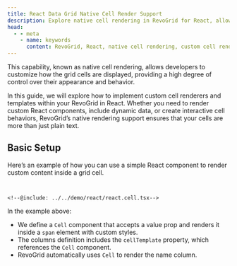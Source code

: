 ```yaml
---
title: React Data Grid Native Cell Render Support
description: Explore native cell rendering in RevoGrid for React, allowing the use of custom React components inside grid cells.
head:
  - - meta
    - name: keywords
      content: RevoGrid, React, native cell rendering, custom cell rendering, React components in grid, data grid rendering, React grid integration, RevoGrid React cells, grid component render, React custom cells
---
```


<!--@include: ../parts/renderer.header.md-->

This capability, known as native cell rendering, allows developers to customize how the grid cells are displayed, providing a high degree of control over their appearance and behavior.

In this guide, we will explore how to implement custom cell renderers and templates within your RevoGrid in React. Whether you need to render custom React components, include dynamic data, or create interactive cell behaviors, RevoGrid’s native rendering support ensures that your cells are more than just plain text.

<!--@include: ../parts/renderer.why.md-->

## Basic Setup

Here’s an example of how you can use a simple React component to render custom content inside a grid cell.

```tsx{9-11,18}


<!--@include: ../../demo/react/react.cell.tsx-->

```

In the example above:
-	We define a `Cell` component that accepts a value prop and renders it inside a `span` element with custom styles.
-	The columns definition includes the `cellTemplate` property, which references the `Cell` component.
-	RevoGrid automatically uses `Cell` to render the name column.


<!--@include: ../../demo/react/react.cell.md-->
